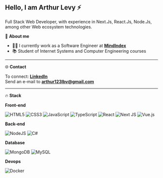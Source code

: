 ## Hello, I am Arthur Levy ⚡ <br>

Full Stack Web Developer, with experience in Next.Js, React.Js, Node.Js, among other Web ecosystem technologies. 

👾 **About me**
- 👨‍💻 I currently work as a Software Engineer at **[MindIndex](https://github.com/mindindex)**
- 📚 Student of Internet Systems and Computer Engineering courses

----

🌐 **Contact** <br>

To connect: **<a href="https://www.linkedin.com/in/arthur-levy-bb0aa32a6/">LinkedIn</a>** <br>
Send an e-mail to **<a href="malito:arthur123lbv@gmail.com">arthur123lbv@gmail.com</a>** <br>

----

🔥 **Stack**

**Front-end** <br>
  
![HTML5](https://img.shields.io/badge/html5-%23E34F26.svg?style=for-the-badge&logo=html5&logoColor=white)
![CSS3](https://img.shields.io/badge/css3-%231572B6.svg?style=for-the-badge&logo=css3&logoColor=white)
![JavaScript](https://img.shields.io/badge/javascript-%23323330.svg?style=for-the-badge&logo=javascript&logoColor=%23F7DF1E)
![TypeScript](https://img.shields.io/badge/typescript-%23007ACC.svg?style=for-the-badge&logo=typescript&logoColor=white)
![React](https://img.shields.io/badge/react-%2320232a.svg?style=for-the-badge&logo=react&logoColor=%2361DAFB)
![Next JS](https://img.shields.io/badge/Next-black?style=for-the-badge&logo=next.js&logoColor=white)
![Vue.js](https://img.shields.io/badge/vuejs-%2335495e.svg?style=for-the-badge&logo=vuedotjs&logoColor=%234FC08D)
<br>

**Back-end** <br>

![NodeJS](https://img.shields.io/badge/node.js-6DA55F?style=for-the-badge&logo=node.js&logoColor=white)
![C#](https://img.shields.io/badge/c%23-%23239120.svg?style=for-the-badge&logo=csharp&logoColor=white)
<br>

**Database** <br>
  
![MongoDB](https://img.shields.io/badge/MongoDB-%234ea94b.svg?style=for-the-badge&logo=mongodb&logoColor=white)
![MySQL](https://img.shields.io/badge/mysql-4479A1.svg?style=for-the-badge&logo=mysql&logoColor=white)
                    
**Devops** <br>
  
![Docker](https://img.shields.io/badge/docker-%230db7ed.svg?style=for-the-badge&logo=docker&logoColor=white)
